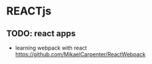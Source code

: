 # REACTjs

## TODO: react apps
- learning webpack with react https://github.com/MikaelCarpenter/ReactWebpack